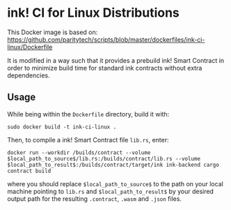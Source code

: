# ink! CI for Linux Distributions

This Docker image is based on: https://github.com/paritytech/scripts/blob/master/dockerfiles/ink-ci-linux/Dockerfile

It is modified in a way such that it provides a prebuild ink! Smart Contract in order to minimize build time for standard ink contracts without extra dependencies.

## Usage

While being within the `Dockerfile` directory, build it with:

`sudo docker build -t ink-ci-linux .`

Then, to compile a ink! Smart Contract file `lib.rs`, enter:

`docker run --workdir /builds/contract --volume $local_path_to_source$/lib.rs:/builds/contract/lib.rs --volume $local_path_to_result$:/builds/contract/target/ink ink-backend cargo contract build`

where you should replace `$local_path_to_source$` to the path on your local machine pointing to `lib.rs` and `$local_path_to_result$` by your desired output path for the resulting `.contract`, `.wasm` and `.json` files.
